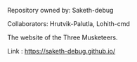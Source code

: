 Repository owned by: Saketh-debug

Collaborators: Hrutvik-Palutla, Lohith-cmd

The website of the Three Musketeers.

Link : https://saketh-debug.github.io/
